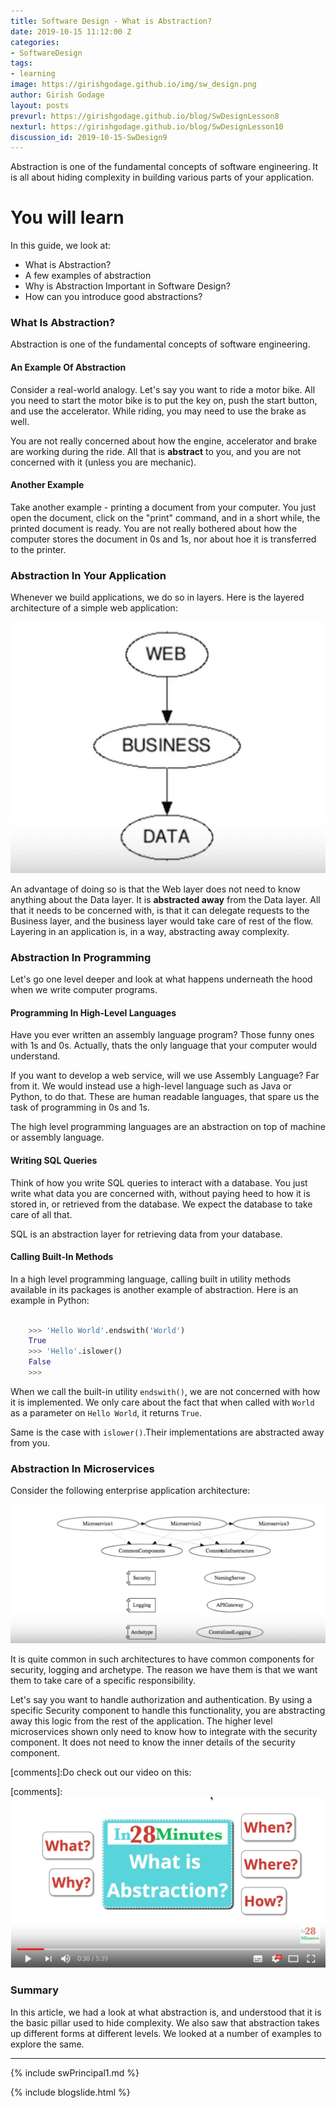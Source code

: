 ```yaml
---
title: Software Design - What is Abstraction?
date: 2019-10-15 11:12:00 Z
categories:
- SoftwareDesign
tags:
- learning
image: https://girishgodage.github.io/img/sw_design.png
author: Girish Godage
layout: posts
prevurl: https://girishgodage.github.io/blog/SwDesignLesson8
nexturl: https://girishgodage.github.io/blog/SwDesignLesson10
discussion_id: 2019-10-15-SwDesign9
---
```


Abstraction is one of the fundamental concepts of software engineering. It is all about hiding complexity in building various parts of your application. 

# You will learn

In this guide, we look at:
* What is Abstraction?
* A few examples of abstraction
* Why is Abstraction Important in Software Design?
* How can you introduce good abstractions?

### What Is Abstraction?

Abstraction is one of the fundamental concepts of software engineering.

#### An Example Of Abstraction

Consider a real-world analogy. Let's say you want to ride a motor bike. All you need to start the motor bike is to put the key on, push the start button, and use the accelerator. While riding, you may need to use the brake as well. 

You are not really concerned about how the engine, accelerator and brake are working during the ride. All that is **abstract** to you, and you are not concerned with it (unless you are mechanic). 

#### Another Example

Take another example - printing a document from your computer. You just open the document, click on the "print" command, and in a short while, the printed document is ready. You are not really bothered about how the computer stores the document in 0s and 1s, nor about hoe it is transferred to the printer. 

### Abstraction In Your Application

Whenever we build applications, we do so in layers. Here is the layered architecture of a simple web application:

![image info](/img/sw_design/9/Capture-012-01.png)

An advantage of doing so is that the Web layer does not need to know anything about the Data layer. It is **abstracted away** from the Data layer. All that it needs to be concerned with, is that it can delegate requests to the Business layer, and the business layer would take care of rest of the flow. Layering in an application is, in a way, abstracting away complexity. 

### Abstraction In Programming

Let's go one level deeper and look at what happens underneath the hood when we write computer programs.

#### Programming In High-Level Languages

Have you ever written an assembly language program? Those funny ones with 1s and 0s. Actually, thats the only language that your computer would understand.

If you want to develop a web service, will we use Assembly Language? Far from it. We would instead use a high-level language such as Java or Python, to do that. These are human readable languages, that spare us the task of programming in 0s and 1s. 

The high level programming languages are an abstraction on top of machine or assembly language.

#### Writing SQL Queries

Think of how you write SQL queries to interact with a database. You just write what data you are concerned with, without paying heed to how it is stored in, or retrieved from the database. We expect the database to take care of all that. 

SQL is an abstraction layer for retrieving data from your database.

#### Calling Built-In Methods

In a high level programming language, calling built in utility methods available in its packages is another example of abstraction. Here is an example in Python:

```py

	>>> 'Hello World'.endswith('World')
	True
	>>> 'Hello'.islower()
	False
	>>>

```

When we call the built-in utility ```endswith()```, we are not concerned with how it is implemented. We only care about the fact that when called with ```World``` as a parameter on ```Hello World```, it returns ```True```. 

Same is the case with ```islower()```.Their implementations are abstracted away from you.

### Abstraction In Microservices

Consider the following enterprise application architecture:

![image info](/img/sw_design/9/Capture-012-02.png)

It is quite common in such architectures to have common components for security, logging and archetype. The reason we have them is that we want them to take care of a specific responsibility. 

Let's say you want to handle authorization and authentication. By using a specific Security component to handle this functionality, you are abstracting away this logic from the rest of the application. The higher level microservices shown only need to know how to integrate with the security component. It does not need to know the inner details of the security component.

[comments]:Do check out our video on this:

[comments]:[![image info](/images/Capture-012-03.png)](https://www.youtube.com/watch?v=OF55HZPE7lQ)

### Summary

In this article, we had a look at what abstraction is, and understood that it is the basic pillar used to hide complexity. We also saw that abstraction takes up different forms at different levels. We looked at a number of examples to explore the same.


---

{% include swPrincipal1.md %}

{% include blogslide.html %}

